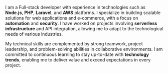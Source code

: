 I am a Full-stack developer with experience in technologies such as **Node.js**, **PHP**, **Laravel**, and **AWS** platforms. I specialize in building scalable solutions for web applications and e-commerce, with a focus on **automation** and **security**. I have worked on projects involving **serverless infrastructure** and API integration, allowing me to adapt to the technological needs of various industries.

My technical skills are complemented by strong teamwork, project leadership, and problem-solving abilities in collaborative environments. I am committed to continuous learning to stay up-to-date with **technology trends**, enabling me to deliver value and exceed expectations in every project.